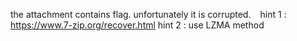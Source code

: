 the attachment contains flag. unfortunately it is corrupted.
`
`
hint 1 : https://www.7-zip.org/recover.html
hint 2 : use LZMA method
